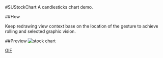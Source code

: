 #SUStockChart
A candlesticks chart demo.

##How

Keep redrawing view context base on the location of the gesture to achieve rolling and selected graphic vision.

##Preview
![stock chart](http://7vzort.com1.z0.glb.clouddn.com/stockchart.gif)

[GIF](http://7vzort.com1.z0.glb.clouddn.com/stockchart.gif)